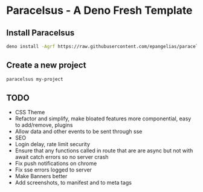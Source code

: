 # Paracelsus - A Deno Fresh Template

## Install Paracelsus

```bash
deno install -Agrf https://raw.githubusercontent.com/epangelias/paracelsus/refs/heads/main/tasks/paracelsus.ts
```

## Create a new project

```bash
paracelsus my-project
```

## TODO

- CSS Theme
- Refactor and simplify, make bloated features more componential, easy to add/remove, plugins
- Allow data and other events to be sent through sse
- SEO
- Login delay, rate limit security
- Ensure that any functions called in route that are are async but not with await catch errors so no server crash
- Fix push notifications on chrome
- Fix sse errors logged to server
- Make Banners better
- Add screenshots, to manifest and to meta tags
